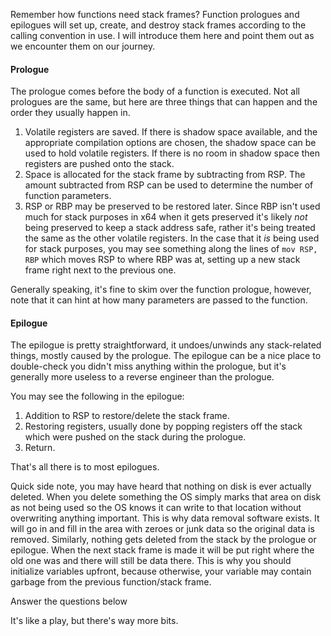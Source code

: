 Remember how functions need stack frames? Function prologues and epilogues will set up, create, and destroy stack frames according to the calling convention in use. I will introduce them here and point them out as we encounter them on our journey.  

#### Prologue

The prologue comes before the body of a function is executed. Not all prologues are the same, but here are three things that can happen and the order they usually happen in.

1. Volatile registers are saved. If there is shadow space available, and the appropriate compilation options are chosen, the shadow space can be used to hold volatile registers. If there is no room in shadow space then registers are pushed onto the stack.
2. Space is allocated for the stack frame by subtracting from RSP. The amount subtracted from RSP can be used to determine the number of function parameters.
3. RSP or RBP may be preserved to be restored later. Since RBP isn't used much for stack purposes in x64 when it gets preserved it's likely _not_ being preserved to keep a stack address safe, rather it's being treated the same as the other volatile registers. In the case that it _is_ being used for stack purposes, you may see something along the lines of `mov RSP, RBP` which moves RSP to where RBP was at, setting up a new stack frame right next to the previous one.  
    

Generally speaking, it's fine to skim over the function prologue, however, note that it can hint at how many parameters are passed to the function.  

#### Epilogue

The epilogue is pretty straightforward, it undoes/unwinds any stack-related things, mostly caused by the prologue. The epilogue can be a nice place to double-check you didn't miss anything within the prologue, but it's generally more useless to a reverse engineer than the prologue.

You may see the following in the epilogue:

1. Addition to RSP to restore/delete the stack frame.
2. Restoring registers, usually done by popping registers off the stack which were pushed on the stack during the prologue.
3. Return.

That's all there is to most epilogues.

Quick side note, you may have heard that nothing on disk is ever actually deleted. When you delete something the OS simply marks that area on disk as not being used so the OS knows it can write to that location without overwriting anything important. This is why data removal software exists. It will go in and fill in the area with zeroes or junk data so the original data is removed. Similarly, nothing gets deleted from the stack by the prologue or epilogue. When the next stack frame is made it will be put right where the old one was and there will still be data there. This is why you should initialize variables upfront, because otherwise, your variable may contain garbage from the previous function/stack frame.  

Answer the questions below

It's like a play, but there's way more bits.
